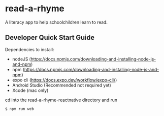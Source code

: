 # read-a-rhyme

A literacy app to help schoolchildren learn to read.

## Developer Quick Start Guide

Dependencies to install:

* nodeJS (https://docs.npmjs.com/downloading-and-installing-node-js-and-npm)
* npm (https://docs.npmjs.com/downloading-and-installing-node-js-and-npm)
* expo cli (https://docs.expo.dev/workflow/expo-cli/)
* Android Studio (Recommended not required yet)
* Xcode (mac only)

cd into the read-a-rhyme-reactnative directory and run
````
$ npm run web
````
